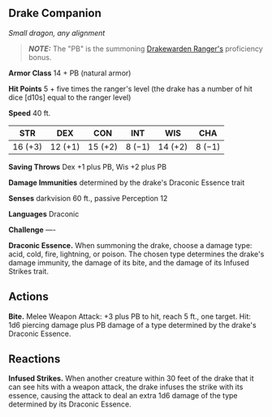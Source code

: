 ## Drake Companion
*Small dragon, any alignment*

> ***NOTE:*** The "PB" is the summoning [Drakewarden Ranger's](../Classes/Ranger/Drakewarden.md) proficiency bonus.

**Armor Class** 14 + PB (natural armor)

**Hit Points** 5 + five times the ranger's level (the drake has a number of hit dice [d10s] equal to the ranger level)

**Speed** 40 ft.

**STR**|**DEX**|**CON**|**INT**|**WIS**|**CHA**
-------|-------|-------|-------|-------|-------
16 (+3)|12 (+1)|15 (+2)|8 (−1) |14 (+2)|8 (−1)

**Saving Throws** Dex +1 plus PB, Wis +2 plus PB

**Damage Immunities** determined by the drake's Draconic Essence trait

**Senses** darkvision 60 ft., passive Perception 12

**Languages** Draconic

**Challenge** —-

**Draconic Essence.** When summoning the drake, choose a damage type: acid, cold, fire, lightning, or poison. The chosen type determines the drake's damage immunity, the damage of its bite, and the damage of its Infused Strikes trait.

## Actions
**Bite.** Melee Weapon Attack: +3 plus PB to hit, reach 5 ft., one target. Hit: 1d6 piercing damage plus PB damage of a type determined by the drake's Draconic Essence.

## Reactions
**Infused Strikes.** When another creature within 30 feet of the drake that it can see hits with a weapon attack, the drake infuses the strike with its essence, causing the attack to deal an extra 1d6 damage of the type determined by its Draconic Essence.
